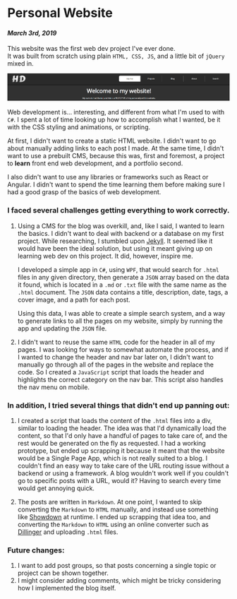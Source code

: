 [comment]: # (*.desc*Creating my personal website*.desc*)
[comment]: # (*.tags*website, webdev, frontend, js, finished-project*.tags*)
[comment]: # (*.title*Personal Website*.title*)
[comment]: # (*.date*3-3-2019*.date*)

# Personal Website

#### *March 3rd, 2019*

This website was the first web dev project I've ever done.  
It was built from scratch using plain `HTML, CSS, JS`, and a little bit of `jQuery` mixed in.

![Cover Image](Website_Assets/coverImg.png)

Web development is... interesting, and different from what I'm used to with `C#`. I spent a lot of time looking up how to accomplish what I wanted, be it with the CSS styling and animations, or scripting.

At first, I didn't want to create a static HTML website. I didn't want to go about manually adding links to each post I made. At the same time, I didn't want to use a prebuilt CMS, because this was, first and foremost, a project to **learn** front end web development, and a portfolio second.

I also didn't want to use any libraries or frameworks such as React or Angular. I didn't want to spend the time learning them before making sure I had a good grasp of the basics of web development.

### I faced several challenges getting everything to work correctly.

1. Using a CMS for the blog was overkill, and, like I said, I wanted to learn the basics. I didn't want to deal with backend or a database on my first project. While researching, I stumbled upon [Jekyll](https://jekyllrb.com/). It seemed like it would have been the ideal solution, but using it meant giving up on learning web dev on this project. It did, however, inspire me.

    I developed a simple app in `C#`, using `WPF`, that would search for `.html` files in any given directory, then generate a `JSON` array based on the data it found, which is located in a `.md` or `.txt` file with the same name as the `.html` document. The `JSON` data contains a title, description, date, tags, a cover image, and a path for each post.

    Using this data, I was able to create a simple search system, and a way to generate links to all the pages on my website, simply by running the app and updating the `JSON` file.

2. I didn't want to reuse the same `HTML` code for the header in all of my pages. I was looking for ways to somewhat automate the process, and if I wanted to change the header and nav bar later on, I didn't want to manually go through all of the pages in the website and replace the code. So I created a `JavaScript` script that loads the header and highlights the correct category on the nav bar. This script also handles the nav menu on mobile.

### In addition, I tried several things that didn't end up panning out:

   1. I created a script that loads the content of the `.html` files into a div, similar to loading the header. The idea was that I'd dynamically load the content, so that I'd only have a handful of pages to take care of, and the rest would be generated on the fly as requested. I had a working prototype, but ended up scrapping it because it meant that the website would be a Single Page App, which is not really suited to a blog. I couldn't find an easy way to take care of the URL routing issue without a backend or using a framework. A blog wouldn't work well if you couldn't go to specific posts with a URL, would it? Having to search every time would get annoying quick.

   2. The posts are written in `Markdown`. At one point, I wanted to skip converting the `Markdown` to `HTML` manually, and instead use something like [Showdown](http://showdownjs.com/) at runtime. I ended up scrapping that idea too, and converting the `Markdown` to `HTML` using an online converter such as [Dillinger](https://dillinger.io/) and uploading `.html` files.

### Future changes:

1. I want to add post groups, so that posts concerning a single topic or project can be shown together.
2. I might consider adding comments, which might be tricky considering how I implemented the blog itself.